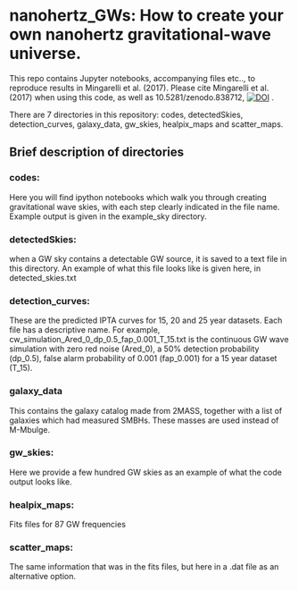 # nanohertz_GWs: How to create your own nanohertz gravitational-wave universe.

This repo contains Jupyter notebooks, accompanying files etc.., to reproduce results in Mingarelli et al. (2017). 
Please cite Mingarelli et al. (2017) when using this code, as well as 10.5281/zenodo.838712, [![DOI](https://zenodo.org/badge/90664185.svg)](https://zenodo.org/badge/latestdoi/90664185) .

There are 7 directories in this repository: codes, detectedSkies, detection_curves, galaxy_data, gw_skies, healpix_maps and scatter_maps.

## Brief description of directories

### codes:
Here you will find ipython notebooks which walk you through creating gravitational wave skies, with each step clearly indicated in the file name. Example output is given in the example_sky directory.

### detectedSkies:
when a GW sky contains a detectable GW source, it is saved to a text file in this directory. An example of what this file looks like is given here, in detected_skies.txt

### detection_curves:
These are the predicted IPTA curves for 15, 20 and 25 year datasets. Each file has a descriptive name. For example, cw_simulation_Ared_0_dp_0.5_fap_0.001_T_15.txt is the continuous GW wave simulation with zero red noise (Ared_0), a 50% detection probability (dp_0.5), false alarm probability of 0.001 (fap_0.001) for a 15 year dataset (T_15).

### galaxy_data
This contains the galaxy catalog made from 2MASS, together with a list of galaxies which had measured SMBHs. These masses are used instead of M-Mbulge.

### gw_skies:
Here we provide a few hundred GW skies as an example of what the code output looks like.

### healpix_maps:
Fits files for 87 GW frequencies

### scatter_maps:
The same information that was in the fits files, but here in a .dat file as an alternative option.
